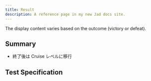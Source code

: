```yaml
---
title: Result
description: A reference page in my new Jad docs site.
---
```


The display content varies based on the outcome (victory or defeat).

## Summary

- 終了後は Cruise レベルに移行

## Test Specification
